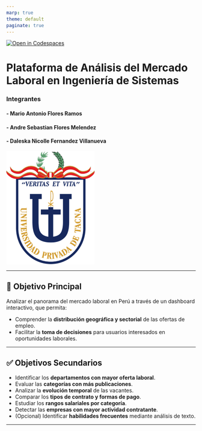 ```yaml
---
marp: true
theme: default
paginate: true
---
```


[![Open in Codespaces](https://classroom.github.com/assets/launch-codespace-2972f46106e565e64193e422d61a12cf1da4916b45550586e14ef0a7c637dd04.svg)](https://classroom.github.com/open-in-codespaces?assignment_repo_id=18703202)



# Plataforma de Análisis del Mercado Laboral en Ingeniería de Sistemas 
### Integrantes 
#### - Mario Antonio Flores Ramos
#### - Andre Sebastian Flores Melendez
#### - Daleska Nicolle Fernandez Villanueva

![w:250 h:350 bg right](media/logo-upt.png) 

---

## 🎯 Objetivo Principal

Analizar el panorama del mercado laboral en Perú a través de un dashboard interactivo, que permita:

- Comprender la **distribución geográfica y sectorial** de las ofertas de empleo.
- Facilitar la **toma de decisiones** para usuarios interesados en oportunidades laborales.

---

## ✅ Objetivos Secundarios

- Identificar los **departamentos con mayor oferta laboral**.
- Evaluar las **categorías con más publicaciones**.
- Analizar la **evolución temporal** de las vacantes.
- Comparar los **tipos de contrato y formas de pago**.
- Estudiar los **rangos salariales por categoría**.
- Detectar las **empresas con mayor actividad contratante**.
- (Opcional) Identificar **habilidades frecuentes** mediante análisis de texto.

---

